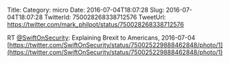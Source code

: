 Title: 
Category: micro
Date: 2016-07-04T18:07:28
Slug: 2016-07-04T18:07:28
TwitterId: 750028268338712576
TweetUrl: https://twitter.com/mark_philpot/status/750028268338712576

RT [@SwiftOnSecurity](https://twitter.com/SwiftOnSecurity): Explaining Brexit to Americans, 2016-07-04 [https://twitter.com/SwiftOnSecurity/status/750025229888462848/photo/1](https://twitter.com/SwiftOnSecurity/status/750025229888462848/photo/1)